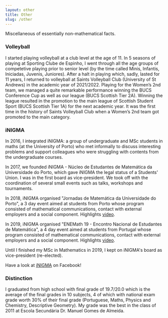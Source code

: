 ```yaml
---
layout: other
title: Other
slug: /other
---
```


Miscellaneous of essentially non-mathematical facts.

<h3> Volleyball </h3>

I started playing volleyball at a club level at the age of 11. In 5 seasons of playing at Sporting Clube de Espinho, I went through all the age groups of competetive playing prior to senior level (by the time called Minis, Infantis, Iniciadas, Juvenis, Juniores). After a halt in playing which, sadly, lasted for 11 years, I returned to volleyball at Saints Volleyball Club (University of St Andrews) in the academic year of 2021/2022. Playing for the Women’s 2nd team, we managed a quite remarkable performance winning the BUCS Conference Cup as well as our league (BUCS Scottish Tier 2A). Winning the league resulted in the promotion to the main league of Scottish Student Sport (BUCS Scottish Tier 1A) for the next academic year. It was the first time in the history of Saints Volleyball Club when a Women’s 2nd team got promoted to the main category.

<h3> iNIGMA </h3>

<p> In 2016, I integrated iNIGMA: a group of undergraduate and MSc students in maths (at the University of Porto) who met informally to discuss interesting problems and support colleagues who were struggling with contents from the undergraduate courses.</p>

<p> In 2017, we founded iNIGMA - Núcleo de Estudantes de Matemática da Universidade do Porto, which gave iNIGMA the legal status of a Students' Union. I was in the first board as vice-president. We took off with the coordination of several small events such as talks, workshops and tournaments.</p>

<p> In 2018, iNIGMA organised "Jornadas de Matemática da Universidade do Porto", a 3 day event aimed at students from Porto whose program consisted of mathematical communications, contact with external employers and a social component. Highlights <a href="https://www.youtube.com/watch?v=AB3b_Np7c0A&t=5s">video</a>.</p>

<p> In 2019, iNIGMA organised "ENEMath 19 - Encontro Nacional de Estudantes de Matemática", a 4 day event aimed at students from Portugal whose program consisted of mathematical communications, contact with external employers and a social component. Highlights <a href="https://www.youtube.com/watch?v=wVoqHy1H4rA">video</a>.</p>

<p> Until I finished my MSc in Mathematics in 2019, I kept on iNIGMA's board as vice-president (re-elected).</p>

<p> Have a look at <a href="https://www.facebook.com/inigmafcup/">iNIGMA</a> on Facebook!</p>

<h3> Distinction </h3>

I graduated from high school with final grade of 19.7/20.0 which is the average of the final grades in 10 subjects, 4 of which with national exam grade worth 30% of their final grade (Portuguese, Maths, Physics and Chemistry, Descriptive Geometry). My grade was the best in the class of 2011 at Escola Secundária Dr. Manuel Gomes de Almeida.

<br />
<br />
